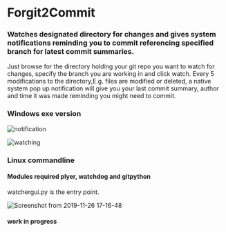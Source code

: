 # Forgit2Commit
### Watches designated directory for changes and gives system notifications reminding you to commit referencing specified branch for latest commit summaries.

Just browse for the directory holding your git repo you want to watch for changes, specify the branch you are working in and click watch.
Every 5 modifications to the directory,E.g. files are modified or deleted, a native system pop up notification will give you your last commit summary, author and time it was made reminding you might need to commit.

### Windows exe version




![notification](https://user-images.githubusercontent.com/43976537/69674505-9a541180-106a-11ea-9fad-32d17c1542a4.png)

![watching](https://user-images.githubusercontent.com/43976537/69675190-14d16100-106c-11ea-806f-17fca84e3e79.png)       

### Linux commandline 
#### Modules required plyer, watchdog and gitpython
watchergui.py is the entry point.

![Screenshot from 2019-11-26 17-16-48](https://user-images.githubusercontent.com/43976537/69678004-4cdba280-1072-11ea-82bf-c484766cccac.png)




#### work in progress

